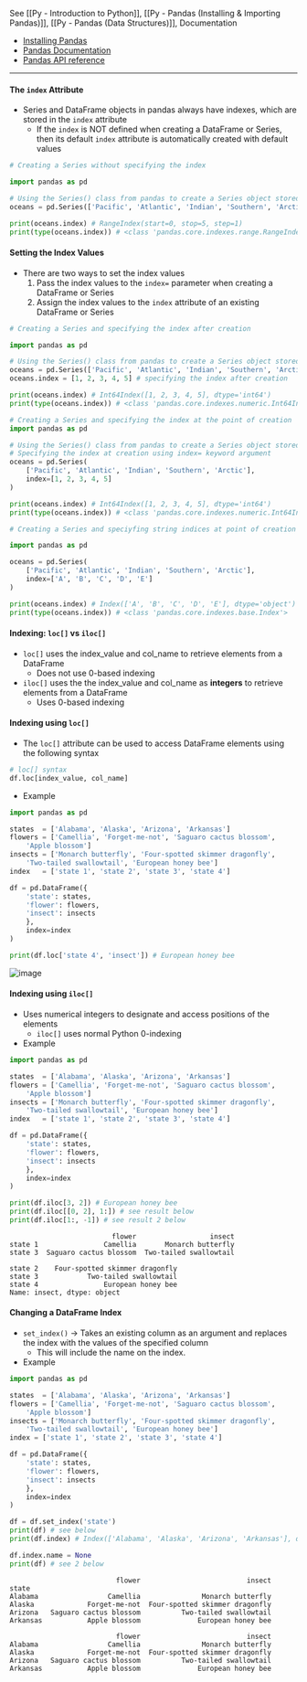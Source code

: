 See [[Py - Introduction to Python]], [[Py - Pandas (Installing & Importing Pandas)]], [[Py - Pandas (Data Structures)]], 
Documentation
* [Installing Pandas](https://pandas.pydata.org/docs/getting_started/install.html)
* [Pandas Documentation](https://pandas.pydata.org/docs/)
* [Pandas API reference](https://pandas.pydata.org/docs/reference/index.html)

---

#### The `index` Attribute
* Series and DataFrame objects in pandas always have indexes, which are stored in the `index` attribute
	* If the `index` is NOT defined when creating a DataFrame or Series, then its default `index` attribute is automatically created with default values
```Python
# Creating a Series without specifying the index

import pandas as pd

# Using the Series() class from pandas to create a Series object stored in the variable oceans using a list of ocean names
oceans = pd.Series(['Pacific', 'Atlantic', 'Indian', 'Southern', 'Arctic'])

print(oceans.index) # RangeIndex(start=0, stop=5, step=1)
print(type(oceans.index)) # <class 'pandas.core.indexes.range.RangeIndex'>
```

#### Setting the Index Values
* There are two ways to set the index values
	1. Pass the index values to the `index=` parameter when creating a DataFrame or Series
	2. Assign the index values to the `index` attribute of an existing DataFrame or Series

```Python
# Creating a Series and specifying the index after creation

import pandas as pd

# Using the Series() class from pandas to create a Series object stored in the variable oceans using a list of ocean names
oceans = pd.Series(['Pacific', 'Atlantic', 'Indian', 'Southern', 'Arctic'])
oceans.index = [1, 2, 3, 4, 5] # specifying the index after creation

print(oceans.index) # Int64Index([1, 2, 3, 4, 5], dtype='int64')
print(type(oceans.index)) # <class 'pandas.core.indexes.numeric.Int64Index'>
```

```Python
# Creating a Series and specifying the index at the point of creation
import pandas as pd 

# Using the Series() class from pandas to create a Series object stored in the variable oceans using a list of ocean names
# Specifying the index at creation using index= keyword argument
oceans = pd.Series(
	['Pacific', 'Atlantic', 'Indian', 'Southern', 'Arctic'], 
	index=[1, 2, 3, 4, 5]
)

print(oceans.index) # Int64Index([1, 2, 3, 4, 5], dtype='int64')
print(type(oceans.index)) # <class 'pandas.core.indexes.numeric.Int64Index'>
```

```Python
# Creating a Series and speciyfing string indices at point of creation

import pandas as pd

oceans = pd.Series(
	['Pacific', 'Atlantic', 'Indian', 'Southern', 'Arctic'],
	index=['A', 'B', 'C', 'D', 'E']
)

print(oceans.index) # Index(['A', 'B', 'C', 'D', 'E'], dtype='object')
print(type(oceans.index)) # <class 'pandas.core.indexes.base.Index'>
```

#### Indexing: `loc[]` vs `iloc[]`
* `loc[]` uses the index_value and col_name to retrieve elements from a DataFrame
	* Does not use 0-based indexing
* `iloc[]` uses the the index_value and col_name as **integers** to retrieve elements from a DataFrame
	* Uses 0-based indexing
#### Indexing using `loc[]`
* The `loc[]` attribute can be used to access DataFrame elements using the following syntax
```Python
# loc[] syntax
df.loc[index_value, col_name]
```
* Example
```Python
import pandas as pd

states  = ['Alabama', 'Alaska', 'Arizona', 'Arkansas']
flowers = ['Camellia', 'Forget-me-not', 'Saguaro cactus blossom', 
	'Apple blossom']
insects = ['Monarch butterfly', 'Four-spotted skimmer dragonfly', 
	'Two-tailed swallowtail', 'European honey bee']
index   = ['state 1', 'state 2', 'state 3', 'state 4']

df = pd.DataFrame({
	'state': states, 
	'flower': flowers, 
	'insect': insects
	},
	index=index
)

print(df.loc['state 4', 'insect']) # European honey bee
```

![image](https://practicum-content.s3.us-west-1.amazonaws.com/resources/moved_Untitled_17_1656572005.png)


#### Indexing using `iloc[]`
* Uses numerical integers to designate and access positions of the elements
	* `iloc[]` uses normal Python 0-indexing
* Example
```python
import pandas as pd

states  = ['Alabama', 'Alaska', 'Arizona', 'Arkansas']
flowers = ['Camellia', 'Forget-me-not', 'Saguaro cactus blossom', 
	'Apple blossom']
insects = ['Monarch butterfly', 'Four-spotted skimmer dragonfly', 
	'Two-tailed swallowtail', 'European honey bee']
index   = ['state 1', 'state 2', 'state 3', 'state 4']

df = pd.DataFrame({
	'state': states, 
	'flower': flowers, 
	'insect': insects
	},
	index=index
)

print(df.iloc[3, 2]) # European honey bee
print(df.iloc[[0, 2], 1:]) # see result below
print(df.iloc[1:, -1]) # see result 2 below
```

```
                         flower                  insect
state 1                Camellia       Monarch butterfly
state 3  Saguaro cactus blossom  Two-tailed swallowtail
```

```
state 2    Four-spotted skimmer dragonfly
state 3            Two-tailed swallowtail
state 4                European honey bee
Name: insect, dtype: object
```

#### Changing a DataFrame Index
* `set_index()` -> Takes an existing column as an argument and replaces the index with the values of the specified column
	* This will include the name on the index. 
* Example
```Python
import pandas as pd

states  = ['Alabama', 'Alaska', 'Arizona', 'Arkansas']
flowers = ['Camellia', 'Forget-me-not', 'Saguaro cactus blossom', 
	'Apple blossom']
insects = ['Monarch butterfly', 'Four-spotted skimmer dragonfly', 
	'Two-tailed swallowtail', 'European honey bee']
index = ['state 1', 'state 2', 'state 3', 'state 4']

df = pd.DataFrame({
	'state': states, 
	'flower': flowers, 
	'insect': insects
	},
	index=index
)

df = df.set_index('state')
print(df) # see below
print(df.index) # Index(['Alabama', 'Alaska', 'Arizona', 'Arkansas'], dtype='object', name='state')

df.index.name = None 
print(df) # see 2 below
```

```
                          flower                          insect
state                                                           
Alabama                 Camellia               Monarch butterfly
Alaska             Forget-me-not  Four-spotted skimmer dragonfly
Arizona   Saguaro cactus blossom          Two-tailed swallowtail
Arkansas           Apple blossom              European honey bee
```

```
                          flower                          insect
Alabama                 Camellia               Monarch butterfly
Alaska             Forget-me-not  Four-spotted skimmer dragonfly
Arizona   Saguaro cactus blossom          Two-tailed swallowtail
Arkansas           Apple blossom              European honey bee
```